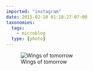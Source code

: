 ```yaml
---
imported: "instagram"
date: 2015-02-10 01:18:27-07:00
taxonomies:
  tags:
    - microblog
  type: [photo]
---
```

<figure>
  <img src="/media/images/photos/2015/02/497918e8ff8e031474e669dcc0b05241.jpg" title="Wings of tomorrow"/>
  <figcaption>Wings of tomorrow</figcaption>
</figure>

